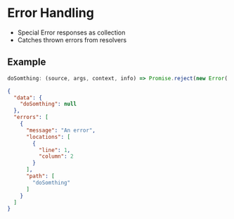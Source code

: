 # Error Handling

* Special Error responses as collection
* Catches thrown errors from resolvers

## Example

```javascript
doSomthing: (source, args, context, info) => Promise.reject(new Error('An error'))
```

```json
{
  "data": {
    "doSomthing": null
  },
  "errors": [
    {
      "message": "An error",
      "locations": [
        {
          "line": 1,
          "column": 2
        }
      ],
      "path": [
        "doSomthing"
      ]
    }
  ]
}
```
